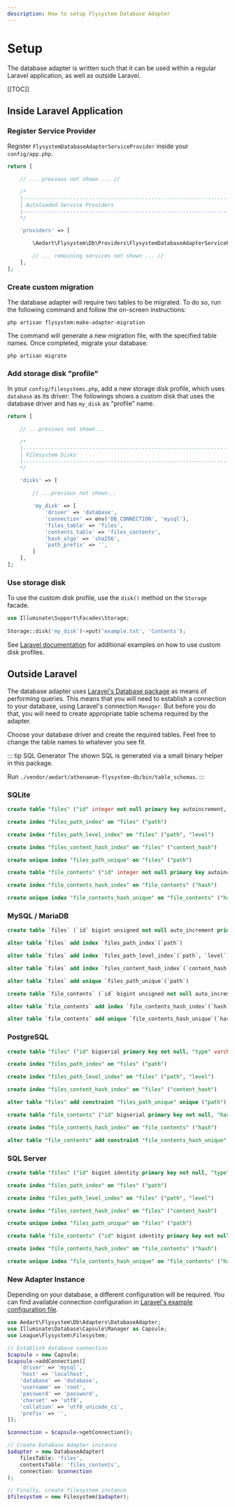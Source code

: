 ```yaml
---
description: How to setup Flysystem Database Adapter
---
```


# Setup

The database adapter is written such that it can be used within a regular Laravel application, as well as outside Laravel.

[[TOC]]

## Inside Laravel Application

### Register Service Provider

Register `FlysystemDatabaseAdapterServiceProvider` inside your `config/app.php`.

```php
return [

    // ... previous not shown ... //

    /*
    |--------------------------------------------------------------------------
    | Autoloaded Service Providers
    |--------------------------------------------------------------------------
    */

    'providers' => [

        \Aedart\Flysystem\Db\Providers\FlysystemDatabaseAdapterServiceProvider::class

        // ... remaining services not shown ... //
    ],
];
```

### Create custom migration

The database adapter will require two tables to be migrated. To do so, run the following command and follow the on-screen instructions:

```console
php artisan flysystem:make-adapter-migration
```

The command will generate a new migration file, with the specified table names. Once completed, migrate your database:

```console
php artisan migrate
```

### Add storage disk "profile"

In your `config/filesystems.php`, add a new storage disk profile, which uses `database` as its driver:
The followings shows a custom disk that uses the database driver and has `my_disk` as "profile" name. 

```php
return [

    // ...previous not shown...

    /*
    |--------------------------------------------------------------------------
    | Filesystem Disks
    |--------------------------------------------------------------------------
    */

    'disks' => [

        // ...previous not shown...

        'my_disk' => [
            'driver' => 'database',
            'connection' => env('DB_CONNECTION', 'mysql'),
            'files_table' => 'files',
            'contents_table' => 'files_contents',
            'hash_algo' => 'sha256',
            'path_prefix' => '',
        ]
    ],
];
```

### Use storage disk

To use the custom disk profile, use the `disk()` method on the `Storage` facade.

```php
use Illuminate\Support\Facades\Storage;
 
Storage::disk('my_disk')->put('example.txt', 'Contents');
```

See [Laravel documentation](https://laravel.com/docs/12.x/filesystem) for additional examples on how to use custom disk profiles.

## Outside Laravel

The database adapter uses [Laravel's Database package](https://packagist.org/packages/illuminate/database) as means of performing queries.
This means that you will need to establish a connection to your database, using Laravel's connection `Manager`.
But before you do that, you will need to create appropriate table schema required by the adapter.


Choose your database driver and create the required tables. Feel free to change the table names to whatever you see fit. 

::: tip SQL Generator
The shown SQL is generated via a small binary helper in this package.

Run `./vendor/aedart/athenaeum-flysystem-db/bin/table_schemas`.
:::

### SQLite

```sql
create table "files" ("id" integer not null primary key autoincrement, "type" varchar check ("type" in ('dir', 'file')) not null, "path" varchar not null, "level" integer not null default '0', "file_size" integer not null default '0', "mime_type" varchar, "visibility" varchar check ("visibility" in ('public', 'private')) not null default 'private', "content_hash" varchar, "last_modified" integer not null default '0', "extra_metadata" text)

create index "files_path_index" on "files" ("path")

create index "files_path_level_index" on "files" ("path", "level")

create index "files_content_hash_index" on "files" ("content_hash")

create unique index "files_path_unique" on "files" ("path")

create table "file_contents" ("id" integer not null primary key autoincrement, "hash" varchar not null, "reference_count" integer not null default '0', "contents" blob not null)

create index "file_contents_hash_index" on "file_contents" ("hash")

create unique index "file_contents_hash_unique" on "file_contents" ("hash")
```

### MySQL / MariaDB

```sql
create table `files` (`id` bigint unsigned not null auto_increment primary key, `type` enum('dir', 'file') not null comment 'Whether this is a file or directory', `path` varchar(255) not null comment 'Unique path of file or directory', `level` smallint unsigned not null default '0' comment 'Depth level', `file_size` bigint not null default '0' comment 'Filesize in bytes', `mime_type` varchar(127) null comment 'File media type / mimetype', `visibility` enum('public', 'private') not null default 'private' comment 'File or directory visibility', `content_hash` varchar(128) null comment 'Hash of file content', `last_modified` bigint not null default '0' comment 'Unix timestamp of when file or directory was last modified', `extra_metadata` json null comment 'Evt. custom extra meta data about file or directory') default character set utf8mb4 collate 'utf8mb4_unicode_ci'

alter table `files` add index `files_path_index`(`path`)

alter table `files` add index `files_path_level_index`(`path`, `level`)

alter table `files` add index `files_content_hash_index`(`content_hash`)

alter table `files` add unique `files_path_unique`(`path`)

create table `file_contents` (`id` bigint unsigned not null auto_increment primary key, `hash` varchar(128) not null comment 'Hash of file content', `reference_count` int not null default '0' comment 'Amount of files that references this content', `contents` blob not null comment 'File contents') default character set utf8mb4 collate 'utf8mb4_unicode_ci'

alter table `file_contents` add index `file_contents_hash_index`(`hash`)

alter table `file_contents` add unique `file_contents_hash_unique`(`hash`)
```

### PostgreSQL

```sql
create table "files" ("id" bigserial primary key not null, "type" varchar(255) check ("type" in ('dir', 'file')) not null, "path" varchar(255) not null, "level" smallint not null default '0', "file_size" bigint not null default '0', "mime_type" varchar(127) null, "visibility" varchar(255) check ("visibility" in ('public', 'private')) not null default 'private', "content_hash" varchar(128) null, "last_modified" bigint not null default '0', "extra_metadata" json null)

create index "files_path_index" on "files" ("path")

create index "files_path_level_index" on "files" ("path", "level")

create index "files_content_hash_index" on "files" ("content_hash")

alter table "files" add constraint "files_path_unique" unique ("path")

create table "file_contents" ("id" bigserial primary key not null, "hash" varchar(128) not null, "reference_count" integer not null default '0', "contents" bytea not null)

create index "file_contents_hash_index" on "file_contents" ("hash")

alter table "file_contents" add constraint "file_contents_hash_unique" unique ("hash")
```

### SQL Server

```sql
create table "files" ("id" bigint identity primary key not null, "type" nvarchar(255) check ("type" in (N'dir', N'file')) not null, "path" nvarchar(255) not null, "level" smallint not null default '0', "file_size" bigint not null default '0', "mime_type" nvarchar(127) null, "visibility" nvarchar(255) check ("visibility" in (N'public', N'private')) not null default 'private', "content_hash" nvarchar(128) null, "last_modified" bigint not null default '0', "extra_metadata" nvarchar(max) null)

create index "files_path_index" on "files" ("path")

create index "files_path_level_index" on "files" ("path", "level")

create index "files_content_hash_index" on "files" ("content_hash")

create unique index "files_path_unique" on "files" ("path")

create table "file_contents" ("id" bigint identity primary key not null, "hash" nvarchar(128) not null, "reference_count" int not null default '0', "contents" varbinary(max) not null)

create index "file_contents_hash_index" on "file_contents" ("hash")

create unique index "file_contents_hash_unique" on "file_contents" ("hash")
```

### New Adapter Instance

Depending on your database, a different configuration will be required. You can find available connection configuration in [Laravel's example configuration file](https://github.com/laravel/laravel/blob/9.x/config/database.php).   

```php
use Aedart\Flysystem\Db\Adapters\DatabaseAdapter;
use Illuminate\Database\Capsule\Manager as Capsule;
use League\Flysystem\Filesystem;

// Establish database connection
$capsule = new Capsule;
$capsule->addConnection([
    'driver' => 'mysql',
    'host' => 'localhost',
    'database' => 'database',
    'username' => 'root',
    'password' => 'password',
    'charset' => 'utf8',
    'collation' => 'utf8_unicode_ci',
    'prefix' => '',
]);

$connection = $capsule->getConnection();

// Create Database Adapter instance
$adapter = new DatabaseAdapter(
    filesTable: 'files',
    contentsTable: 'files_contents',
    connection: $connection
);

// Finally, create filesystem instance
$filesystem = new Filesystem($adapter);
```